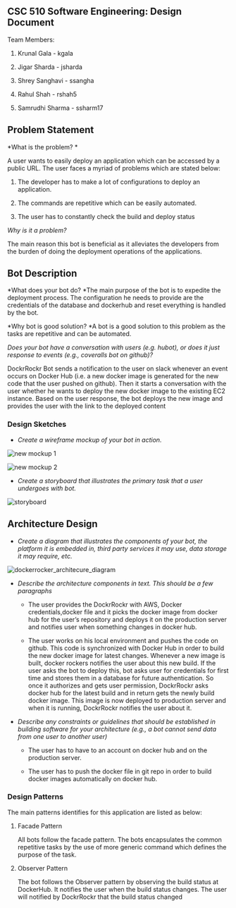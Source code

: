 ## **CSC 510 Software Engineering: Design Document**

Team Members:

1. Krunal Gala - kgala

2. Jigar Sharda - jsharda

3. Shrey Sanghavi - ssangha

4. Rahul Shah - rshah5

5. Samrudhi Sharma - ssharm17

## **Problem Statement**

*What is the problem? *

A user wants to easily deploy an application which can be accessed by a public URL. The user faces a myriad of problems which are stated below: 

1. The developer has to make a lot of configurations to deploy an application.

2. The commands are repetitive which can be easily automated.

3. The user has to constantly check the build and deploy status 

*Why is it a problem?*

The main reason this bot is beneficial as it alleviates the developers from the burden of doing the deployment operations of the applications.

## **Bot Description**

*What does your bot do? 
*The main purpose of the bot is to expedite the deployment process. The configuration he needs to provide are the credentials of the database and dockerhub and reset everything is handled by the bot. 

*Why bot is good solution?
*A bot is a good solution to this problem as the tasks are repetitive and can be automated.

*Does your bot have a conversation with users (e.g. hubot), or does it just response to events (e.g., coveralls bot on github)?*

DockrRockr Bot sends a notification to the user on slack whenever an event occurs on Docker Hub (i.e. a new docker image is generated for the new code that the user pushed on github). Then it starts a conversation with the user whether he wants to deploy the new docker image to the existing EC2 instance. Based on the user response, the bot deploys the new image and provides the user with the link to the deployed content

### **Design Sketches**

* *Create a wireframe mockup of your bot in action.*

![new mockup 1](https://media.github.ncsu.edu/user/4500/files/829250ce-810d-11e6-926a-8c71eb432759)

![new mockup 2](https://media.github.ncsu.edu/user/4500/files/846fd25e-810d-11e6-913f-0cf9fda97862)








* *Create a storyboard that illustrates the primary task that a user undergoes with bot.*

![storyboard](https://media.github.ncsu.edu/user/4007/files/bc7637ca-810c-11e6-9df1-45b874a70249 )

## **Architecture Design**

* *Create a diagram that illustrates the components of your bot, the platform it is embedded in, third party services it may use, data storage it may require, etc.*

![dockerrocker_architecure_diagram](https://media.github.ncsu.edu/user/4148/files/80412c24-810c-11e6-8bef-c1c206f84641)

* *Describe the architecture components in text. This should be a few paragraphs*

    * The user provides the DockrRockr with AWS, Docker credentials,docker file and it picks the docker image from docker hub for the user’s repository and deploys it on the production server and notifies user when something changes in docker hub.

    * The user works on his local environment and pushes the code on github. This code is synchronized with Docker Hub in order to build the new docker image for latest changes. Whenever a new image is built, docker rockers notifies the user about this new build. If the user asks the bot to deploy this, bot asks user for credentials for first time and stores them in a database for future authentication. So once it authorizes and gets user permission, DockrRockr asks docker hub for the latest build and in return gets the newly build docker image. This image is now deployed to production server and when it is running, DockrRockr notifies the user about it.

* *Describe any constraints or guidelines that should be established in building software for your architecture (e.g., a bot cannot send data from one user to another user)*

    * The user has to have to an account on docker hub and on the production server.

    * The user has to push the docker file in git repo in order to build docker images automatically on docker hub.

### **Design Patterns**

The main patterns identifies for this application are listed as below:

1. Facade Pattern

	All bots follow the facade pattern. The bots encapsulates the common repetitive tasks by the use of more generic command which defines the purpose of the task.

2. Observer Pattern

	The bot follows the Observer pattern by observing the build status at DockerHub. It notifies the user when the build status changes. The user will notified by DockrRockr that the build status changed

